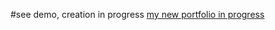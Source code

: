 #see demo, creation in progress [my new portfolio in progress](https://gifted-hypatia-8dde51.netlify.app/)
